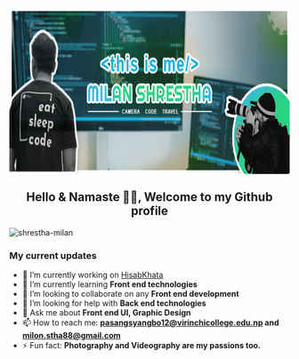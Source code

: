 <img align="center" src="/static/images/cover.png" alt="shrestha-milan" height="300" width="100%" />

<h2 align="center">Hello & Namaste 👋🙏, Welcome to my Github profile</h2>
<span><img src="https://komarev.com/ghpvc/?username=shrestha-milan" alt="shrestha-milan"></span>

<h3>My current updates</h3>

- 🔭 I’m currently working on [HisabKhata](https://github.com/shrestha-milan/Hisab-Khata)
- 🌱 I’m currently learning **Front end technologies**
- 👯 I’m looking to collaborate on any **Front end development**
- 🤔 I’m looking for help with **Back end technologies**
- 💬 Ask me about **Front end UI, Graphic Design**
- 📫 How to reach me:  **pasangsyangbo12@virinchicollege.edu.np and milon.stha88@gmail.com**
- ⚡ Fun fact: **Photography and Videography are my passions too.**

